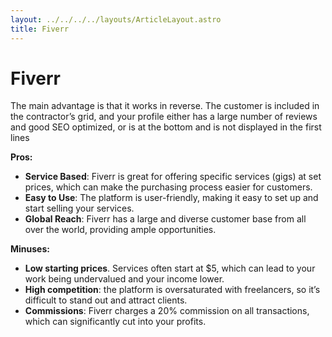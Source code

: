 ```yaml
---
layout: ../../../../layouts/ArticleLayout.astro
title: Fiverr
---
```


# Fiverr

The main advantage is that it works in reverse. The customer is included in the contractor’s grid, and your profile either has a large number of reviews and good SEO optimized, or is at the bottom and is not displayed in the first lines

**Pros:**
- **Service Based**: Fiverr is great for offering specific services (gigs) at set prices, which can make the purchasing process easier for customers.
- **Easy to Use**: The platform is user-friendly, making it easy to set up and start selling your services.
- **Global Reach**: Fiverr has a large and diverse customer base from all over the world, providing ample opportunities.

**Minuses:**
- **Low starting prices**. Services often start at $5, which can lead to your work being undervalued and your income lower.
- **High competition**: the platform is oversaturated with freelancers, so it’s difficult to stand out and attract clients.
- **Commissions**: Fiverr charges a 20% commission on all transactions, which can significantly cut into your profits.